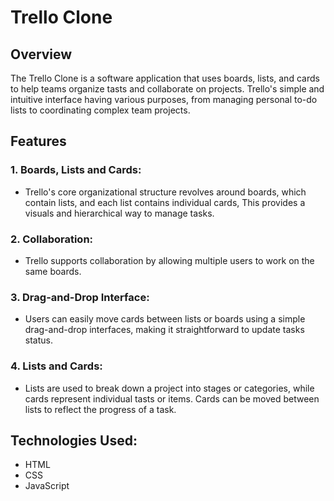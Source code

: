 # Trello Clone

## Overview

The Trello Clone is a software application that uses boards, lists, and cards to help teams organize tasts and collaborate on projects. Trello's simple and intuitive interface having various purposes, from managing personal to-do lists to coordinating complex team projects.


## Features

### 1. Boards, Lists and Cards:

- Trello's core organizational structure revolves around boards, which contain lists, and each list contains individual cards, This provides a visuals and hierarchical way to manage tasks.

### 2. Collaboration:

- Trello supports collaboration by allowing multiple users to work on the same boards. 

### 3. Drag-and-Drop Interface:

- Users can easily move cards between lists or boards using a simple drag-and-drop interfaces, making it straightforward to update tasks status.

### 4. Lists and Cards:

- Lists are used to break down a project into stages or categories, while cards represent individual tasts or items. Cards can be moved between lists to reflect the progress of a task.


## Technologies Used:

- HTML
- CSS
- JavaScript
